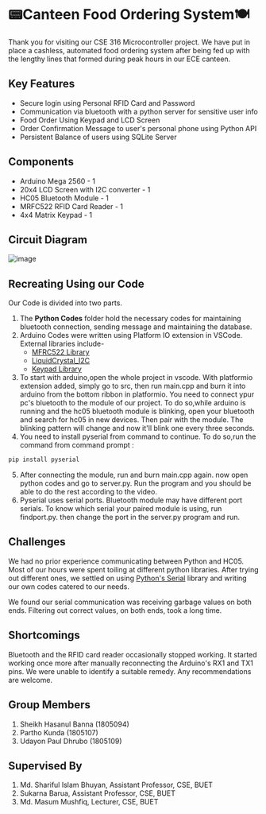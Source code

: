 # 📟Canteen Food Ordering System🍽️

Thank you for visiting our CSE 316 Microcontroller project. We have put in place a cashless, automated food ordering system after being fed up with the lengthy lines that formed during peak hours in our ECE canteen.

## Key Features
- Secure login using Personal RFID Card and Password
- Communication via bluetooth with a python server for sensitive user info
- Food Order Using Keypad and LCD Screen
- Order Confirmation Message to user's personal phone using Python API
- Persistent Balance of users using SQLite Server

## Components
- Arduino Mega 2560 - 1
- 20x4 LCD Screen with I2C converter - 1
- HC05 Bluetooth Module - 1
- MRFC522 RFID Card Reader - 1
- 4x4 Matrix Keypad - 1

## Circuit Diagram
![image](https://user-images.githubusercontent.com/76593389/187836317-9e5e074a-a65a-47fb-923a-020202c7fd76.png)

## Recreating Using our Code
Our Code is divided into two parts. 
1. The **Python Codes** folder hold the necessary codes for maintaining bluetooth connection, sending message and maintaining the database.
2. Arduino Codes were written using Platform IO extension in VSCode. External libraries include-
	- [MFRC522 Library](https://github.com/miguelbalboa/rfid?utm_source=platformio&utm_medium=piohome)
	- [LiquidCrystal_I2C](https://github.com/johnrickman/LiquidCrystal_I2C?utm_source=platformio&utm_medium=piohome)
	- [Keypad Library](https://playground.arduino.cc/Code/Keypad/)
3. To start with arduino,open the whole project in vscode. With platformio extension added, simply go to src, then run main.cpp and burn it into arduino from the bottom ribbon in platformio. You need to connect ypur pc's bluetooth to the module of our project. To do so,while arduino is running and the hc05 bluetooth module is blinking, open your bluetooth and search for hc05 in new devices. Then pair with the module. The blinking pattern will change and now it'll blink one every three seconds.
4. You need to install pyserial from command to continue. To do so,run the command from command prompt : 
```bash
pip install pyserial
```
5. After connecting the module, run and burn main.cpp again. now open python codes and go to server.py. Run the program and you should be able to do the rest according to the video.
6. Pyserial uses serial ports. Bluetooth module may have different port serials. To know which serial your paired module is using, run findport.py.  then change the port in the server.py program and run.


## Challenges
We had no prior experience communicating between Python and HC05. Most of our hours were spent toiling at different python libraries. After trying out different ones, we settled on using [Python's Serial](https://pyserial.readthedocs.io/en/latest/pyserial.html) library and writing our own codes catered to our needs.

We found our serial communication was receiving garbage values on both ends. Filtering out correct values, on both ends, took a long time.

## Shortcomings
Bluetooth and the RFID card reader occasionally stopped working. It started working once more after manually reconnecting the Arduino's RX1 and TX1 pins. We were unable to identify a suitable remedy. Any recommendations are welcome.

## Group Members
1. Sheikh Hasanul Banna (1805094) 
2. Partho Kunda (1805107) 
3. Udayon Paul Dhrubo (1805109) 


## Supervised By
1. Md. Shariful Islam Bhuyan, Assistant Professor, CSE, BUET 
2. Sukarna Barua, Assistant Professor, CSE, BUET 
3. Md. Masum Mushfiq, Lecturer, CSE, BUET 

